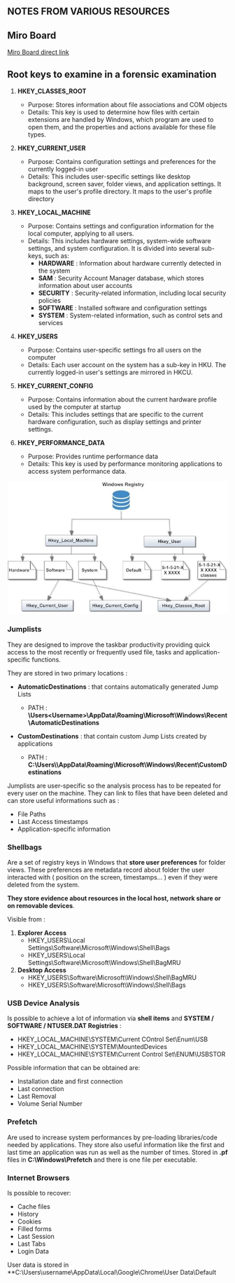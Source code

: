 ## NOTES FROM VARIOUS RESOURCES
## Miro Board

[Miro Board direct link](https://miro.com/app/board/uXjVK6q4wf0=/?share_link_id=512001525084)

## Root keys to examine in a forensic examination

1. **HKEY_CLASSES_ROOT**
	- Purpose: Stores information about file associations and COM objects
	- Details: This key is used to determine how files with certain extensions are handled by Windows, which program are used to open them, and the properties and actions available for these file types. 

2. **HKEY_CURRENT_USER**
	- Purpose: Contains configuration settings and preferences for the currently logged-in user
	- Details: This includes user-specific settings like desktop background, screen saver, folder views, and application settings. It maps to the user's profile directory. It maps to the user's profile directory

3. **HKEY_LOCAL_MACHINE**
	- Purpose: Contains settings and configuration information for the local computer, applying to all users.
	- Details: This includes hardware settings, system-wide software settings, and system configuration. It is divided into several sub-keys, such as:
		- **HARDWARE** : Information about hardware currently detected in the system
		- **SAM** : Security Account Manager database, which stores information about user accounts
		- **SECURITY** : Security-related information, including local security policies
		- **SOFTWARE** : Installed software and configuration settings
		- **SYSTEM** : System-related information, such as control sets and services

4. **HKEY_USERS**
	- Purpose: Contains user-specific settings fro all users on the computer
	- Details: Each user account on the system has a sub-key in HKU. The currently logged-in user's settings are mirrored in HKCU.

5. **HKEY_CURRENT_CONFIG**
	- Purpose: Contains information about the current hardware profile used by the computer at startup
	- Details: This includes settings that are specific to the current hardware configuration, such as display settings and printer settings.

6. **HKEY_PERFORMANCE_DATA**
	- Purpose: Provides runtime performance data
	- Details: This key is used by performance monitoring applications to access system performance data.		


![](./assets/WINDOWS_REGISTRIES.jpg)

### Jumplists

They are designed to improve the taskbar productivity  providing quick access to the most recently or frequently used file, tasks and application-specific functions.

They are stored in two primary locations :
- **AutomaticDestinations** : that contains automatically generated Jump Lists
	- PATH : **\Users\<Username>\AppData\Roaming\Microsoft\Windows\Recent\AutomaticDestinations**

- **CustomDestinations** : that contain custom Jump Lists created by applications
	- PATH : **C:\\Users\\<Username>\\AppData\\Roaming\\Microsoft\\Windows\\Recent\\CustomDestinations**

Jumplists are user-specific so the analysis process has to be repeated for every user on the machine.
They can link to files that have been deleted and can store useful informations such as :
- File Paths
- Last Access timestamps
- Application-specific information


### Shellbags

Are a set of registry keys in Windows that **store user preferences** for folder views.
These preferences are metadata record about folder the user interacted with ( position on the screen, timestamps... ) even if they were deleted from the system.

**They store evidence about resources in the local host, network share or on removable devices**.

Visible from :
1. **Explorer Access**
	- HKEY_USERS\\Local Settings\\Software\\Microsoft\\Windows\\Shell\\Bags
	- HKEY_USERS\\Local Settings\\Software\\Microsoft\\Windows\\Shell\\BagMRU
2. **Desktop Access**
	- HKEY_USERS\\Software\\Microsoft\\Windows\\Shell\\BagMRU
	- HKEY_USERS\\Software\\Microsoft\\Windows\\Shell\\Bags

### USB Device Analysis

Is possible to achieve a lot of information via **shell items** and **SYSTEM / SOFTWARE / NTUSER.DAT Registries** :
- HKEY_LOCAL_MACHINE\\SYSTEM\\Current COntrol Set\\Enum\\USB
- HKEY_LOCAL_MACHINE\\SYSTEM\\MountedDevices
- HKEY_LOCAL_MACHINE\\SYSTEM\\Current Control Set\\ENUM\\USBSTOR

Possible information that can be obtained are:
- Installation date and first connection
- Last connection
- Last Removal
- Volume Serial Number

### Prefetch

Are used to increase system performances by pre-loading libraries/code needed by applications.
They store also useful information like the first and last time an application was run as well as the number of times.
Stored in **.pf** files in **C:\Windows\Prefetch** and there is one file per executable.

### Internet Browsers

Is possible to recover:
- Cache files
- History
- Cookies
- Filled forms
- Last Session
- Last Tabs
- Login Data

User data is stored in **C:\\Users\\username\\AppData\\Local\\Google\\Chrome\\User Data\\Default
